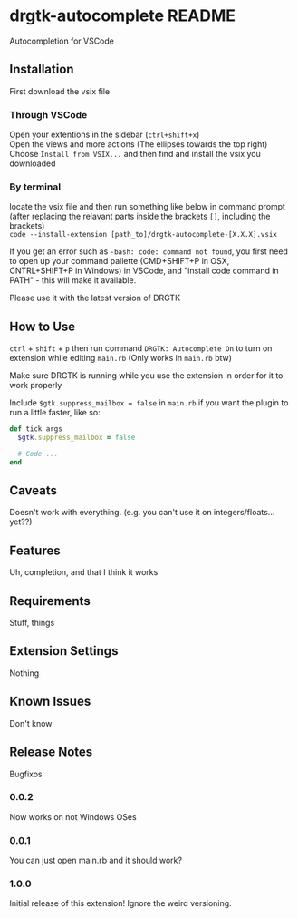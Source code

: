 # drgtk-autocomplete README

Autocompletion for VSCode

## Installation
First download the vsix file  

### Through VSCode
Open your extentions in the sidebar (`ctrl+shift+x`)  
Open the views and more actions (The ellipses towards the top right)  
Choose `Install from VSIX...` and then find and install the vsix you downloaded

### By terminal 
locate the vsix file and then run something like below in command prompt  
(after replacing the relavant parts inside the brackets `[]`, including the brackets)  
`code --install-extension [path_to]/drgtk-autocomplete-[X.X.X].vsix`

If you get an error such as `-bash: code: command not found`, you first need to open up your command pallette (CMD+SHIFT+P in OSX, CNTRL+SHIFT+P in Windows)
in VSCode, and "install code command in PATH" - this will make it available. 

Please use it with the latest version of DRGTK

## How to Use

`ctrl` + `shift` + `p` then run command `DRGTK: Autocomplete On` to turn on extension while editing `main.rb` (Only works in `main.rb` btw)

Make sure DRGTK is running while you use the extension in order for it to work properly

Include `$gtk.suppress_mailbox = false` in `main.rb` if you want the plugin to run a little faster, like so:

```ruby
def tick args
  $gtk.suppress_mailbox = false

  # Code ...
end
```

## Caveats

Doesn't work with everything. (e.g. you can't use it on integers/floats... yet??)

## Features

Uh, completion, and that I think it works

## Requirements

Stuff, things

## Extension Settings

Nothing

## Known Issues

Don't know

## Release Notes

Bugfixos

### 0.0.2

Now works on not Windows OSes

### 0.0.1

You can just open main.rb and it should work?

### 1.0.0

Initial release of this extension! Ignore the weird versioning.
